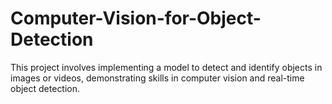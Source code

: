 # Computer-Vision-for-Object-Detection
This project involves implementing a model to detect and identify objects in images or videos, demonstrating skills in computer vision and real-time object detection.
